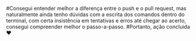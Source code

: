 #Consegui entender melhor a diferença entre o push e o pull request, mas naturalmente ainda tenho dúvidas com a escrita dos comandos dentro do terminal, com certa insistência em tentativas e erros até chegar ao acerto, consegui compreender melhor o passo-a-passo. 
#Portanto, ação concluida ♥ 